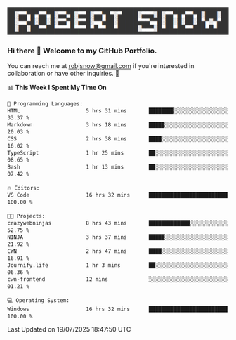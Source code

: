 <img alt="myname" src="assets/name.png" />

### Hi there 👋 Welcome to my GitHub Portfolio.
You can reach me at robjsnow@gmail.com if you're interested in collaboration or have other inquiries.  :briefcase:



<!--START_SECTION:waka-->
📊 **This Week I Spent My Time On** 

```text
💬 Programming Languages: 
HTML                     5 hrs 31 mins       ████████░░░░░░░░░░░░░░░░░   33.37 % 
Markdown                 3 hrs 18 mins       █████░░░░░░░░░░░░░░░░░░░░   20.03 % 
CSS                      2 hrs 38 mins       ████░░░░░░░░░░░░░░░░░░░░░   16.02 % 
TypeScript               1 hr 25 mins        ██░░░░░░░░░░░░░░░░░░░░░░░   08.65 % 
Bash                     1 hr 13 mins        ██░░░░░░░░░░░░░░░░░░░░░░░   07.42 % 

🔥 Editors: 
VS Code                  16 hrs 32 mins      █████████████████████████   100.00 % 

🐱‍💻 Projects: 
crazywebninjas           8 hrs 43 mins       █████████████░░░░░░░░░░░░   52.75 % 
NINJA                    3 hrs 37 mins       █████░░░░░░░░░░░░░░░░░░░░   21.92 % 
CWN                      2 hrs 47 mins       ████░░░░░░░░░░░░░░░░░░░░░   16.91 % 
Journify.life            1 hr 3 mins         ██░░░░░░░░░░░░░░░░░░░░░░░   06.36 % 
cwn-frontend             12 mins             ░░░░░░░░░░░░░░░░░░░░░░░░░   01.21 % 

💻 Operating System: 
Windows                  16 hrs 32 mins      █████████████████████████   100.00 % 
```


 Last Updated on 19/07/2025 18:47:50 UTC
<!--END_SECTION:waka-->

<!--
**robjsnow/robjsnow** is a ✨ _special_ ✨ repository because its `README.md` (this file) appears on your GitHub profile.

Here are some ideas to get you started:

- 🔭 I’m currently working on ...
- 🌱 I’m currently learning ...
- 👯 I’m looking to collaborate on ...
- 🤔 I’m looking for help with ...
- 💬 Ask me about ...
- 📫 How to reach me: ...
- 😄 Pronouns: ...
- ⚡ Fun fact: ...
-->

